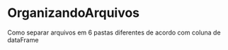 # OrganizandoArquivos

Como separar arquivos em 6 pastas diferentes de acordo com coluna de dataFrame
